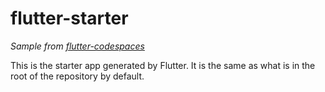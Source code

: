 # flutter-starter

_Sample from [flutter-codespaces](https://github.com/dilanx/flutter-codespaces)_

This is the starter app generated by Flutter. It is the same as what is in the root of the repository by default.
